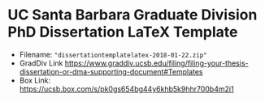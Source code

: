
# UC Santa Barbara Graduate Division PhD Dissertation LaTeX Template

* Filename: `"dissertationtemplatelatex-2018-01-22.zip"`
* GradDiv Link <https://www.graddiv.ucsb.edu/filing/filing-your-thesis-dissertation-or-dma-supporting-document#Templates>
* Box Link: <https://ucsb.box.com/s/pk0gs654bg44y6khb5k9hhr700b4m2i1>
